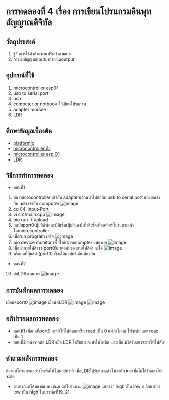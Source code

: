 # การทดลองที่ 4 เรื่อง การเขียนโปรแกรมอินพุทสัญญาณดิจิทัล
## วัตถุประสงค์
1. รู้จักการใช้ตัวต้านทานปรับค่าตามแสง
2. การนำสัญญาณiputมากำหนดoutput
## อุปกรณ์ที่ใช้
1. microcontroller esp01
2. usb to serial port
3. usb
4. computer or notbook ไว้เขียนโปรแกรม
5. adapter module
6. LDR
## ศึกษาข้อมูลเบื้องต้น
* [platformio](https://platformio.org/)
* [microcontroller คือ](https://thiti.dev/blog/28/)
* [microcontroller esp 01](http://fitrox.lnwshop.com/article/28/esp8266-ตอนที่-1-รู้จักกับ-esp8266)
* [LDR](https://sites.google.com/site/elecso25/menu/8)
## วิธีการทำการทดลอง
* ตอนที่1
1. ต่อ microcontroller เข้ากับ adapterแล้วนนำไปต่อกับ usb to serial port และต่อเข้ากับ usb เข้ากับ computer
![image](https://user-images.githubusercontent.com/80880831/112261170-e5e9f000-8c9d-11eb-9e53-7a8fc340316e.jpeg)
2. cd 04_Input-Port
3. vi src/main.cpp
![image](https://user-images.githubusercontent.com/80880831/112263412-d4a2e280-8ca1-11eb-964c-a95a49ad0da8.jpeg)
4. pio run -t upload
5. กดปุ่มport0(ปุ่มสีดำ)และปุ่มีเซ็ต(ปุ่มสีแดง)เพื่อรีเซ็ตเพื่อเคลียร์โปรแกรมเก่าในmicrocontroller
6. เมื่อrun program เสร็จ
![image](https://user-images.githubusercontent.com/80880831/112263491-f7cd9200-8ca1-11eb-87e5-6784ee695a23.jpeg)
7. pio device monitor เพื่อให้หน้าจอcompter แสดงผล
![image](https://user-images.githubusercontent.com/80880831/112263557-1469ca00-8ca2-11eb-8331-b880343debfa.jpeg)
8. เมื่อนำสายไฟสีขาว(port0)มาต่อกับช่องสายไฟสีดำ จะได้
![image](https://user-images.githubusercontent.com/80880831/112263692-4da23a00-8ca2-11eb-863d-72c06c4dc262.jpeg)
9. หรือกดที่ปุ่มสีดำ(port0) ก็จะได้ผลลัพธ์เช่นเดียวกัน
* ตอนที่2
10. ต่อLDRตามภาพ
![image](https://user-images.githubusercontent.com/80880831/112263946-a8d42c80-8ca2-11eb-9ce8-2612f56981ea.jpeg)

## การบันทึกผลการทดลอง
เมื่อกดport0
![image](https://user-images.githubusercontent.com/80880831/112263692-4da23a00-8ca2-11eb-863d-72c06c4dc262.jpeg)
เมื่อต่อLDR
![image](https://user-images.githubusercontent.com/80880831/112264014-cef9cc80-8ca2-11eb-9fae-9c14ff5b99ec.jpeg)
![image](https://user-images.githubusercontent.com/80880831/112264035-d4efad80-8ca2-11eb-9994-d46a1f7f3ba2.jpeg)
## อภิปรายผลการทดลอง
* ตอนที1 เมื่อกดที่port0 จะทำให้ไฟติดและขึ้น read เป็น 0 แต่ถ้าไม่กด ไฟจะดับ และ read เป็น 1
* ตอนที่2 หลังจากต่อ LDR เมื่อ LDR ได้รับแสงจะทำให้ไฟติด และเมื่อไม่ได้รับแสงจะทำให้ไฟดับ
## คำถามหลังการทดลอง
ต้องแก้โปรแกรมอย่างไรเพื่อให้ได้ผลลัพธ์ว่า เมื่อLDRได้รับแสงแล้วไฟจะดับ และเมื่อไม่ได้รับแสงไฟจะติด
  * สามารถแก้ได้หลายแบบ เช่นน แก้โปรแกรม
  ![image](https://user-images.githubusercontent.com/80880831/112264719-dd94b380-8ca3-11eb-8ec5-4c7516f4d3d0.jpeg)
แก้คำว่า high เป็น low เปลี่ยนคำว่า low เป็น high ในบรรทัดที่19, 21
